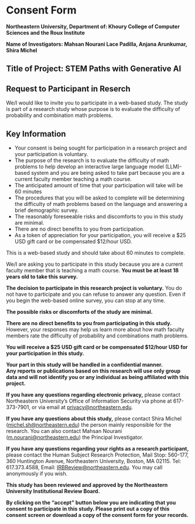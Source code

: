 # Consent Form

 **Northeastern University, Department of: Khoury College of Computer Sciences and the Roux Institute**

 **Name of Investigators: Mahsan Nourani Lace Padilla, Anjana Arunkumar, Shira Michel**

## Title of Project: STEM Paths with Generative AI
## Request to Participant in Reserch
We/I would like to invite you to participate in a web-based study. 
The study is part of a research study whose purpose is to evaluate the difficulty of probability and combination math problems.  

## Key Information
- Your consent is being sought for participation in a research project and your participation is voluntary. 
- The purpose of the research is to evaluate the difficulty of math problems to help develop an interactive large language model (LLM)-based system and you are being asked to take part because you are a current faculty member teaching a math course. 
- The anticipated amount of time that your participation will take will be 60 minutes 
- The procedures that you will be asked to complete will be determining the difficulty of math problems based on the language and answering a brief demographic survey. 
- The reasonably foreseeable risks and discomforts to you in this study are minimal. 
- There are no direct benefits to you from participation. 
- As a token of appreciation for your participation, you will receive a $25 USD gift card or be compensated $12/hour USD.

This is a web-based study and should take about 60 minutes to complete.

We/I are asking you to participate in this study because you are a current faculty member that is teaching a math course. 
**You must be at least 18 years old to take this survey.**

**The decision to participate in this research project is voluntary.** 
You do not have to participate and you can refuse to answer any question. 
Even if you begin the web-based online survey, you can stop at any time. 

**The possible risks or discomforts of the study are minimal.**

**There are no direct benefits to you from participating in this study.**
However, your responses may help us learn more about how math faculty members rate the difficulty of probability and combinations math problems. 

**You will receive a $25 USD gift card or be compensated $12/hour USD for your participation in this study.**

**Your part in this study will be handled in a confidential manner.**  
**Any reports or publications based on this research will use only group data and will not identify you or any individual as being affiliated with this project.**

**If you have any questions regarding electronic privacy,** 
please contact Northeastern University’s Office of Information Security via phone at 617-373-7901, or via email at privacy@northeastern.edu. 

**If you have any questions about this study,** 
please contact Shira Michel (michel.sh@northeastern.edu) the person mainly responsible for the research. You can also contact Mahsan Nourani (m.nourani@northeastern.edu) the Principal Investigator. 

**If you have any questions regarding your rights as a research participant,** 
please contact the Human Subject Research Protection, Mail Stop: 560-177, 360 Huntington Avenue, Northeastern University, Boston, MA  02115. Tel:  617.373.4588, Email: IRBReview@northeastern.edu. You may call anonymously if you wish. 

**This study has been reviewed and approved by the Northeastern University Institutional Review Board.**

**By clicking on the “accept” button below you are indicating that you consent to participate in this study. Please print out a copy of this consent screen or download a copy of the consent form for your records.** 
